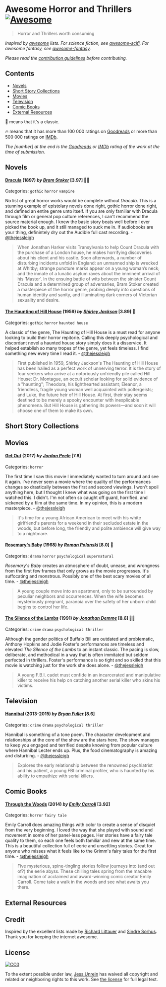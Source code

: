 # Awesome Horror and Thrillers [![Awesome](https://cdn.rawgit.com/sindresorhus/awesome/d7305f38d29fed78fa85652e3a63e154dd8e8829/media/badge.svg)](https://github.com/sindresorhus/awesome)

> Horror and Thrillers worth consuming

*Inspired by [awesome](https://github.com/sindresorhus/awesome) lists. For science fiction, see [awesome-scifi](https://github.com/sindresorhus/awesome-scifi). For awesome fantasy, see [awesome-fantasy](https://github.com/RichardLitt/awesome-fantasy).*

*Please read the [contribution guidelines](CONTRIBUTING.md) before contributing.*

## Contents

- [Novels](#novels)
- [Short Story Collections](#short-story-collections)
- [Movies](#movies)
- [Television](#television)
- [Comic Books](#comic-books)
- [External Resources](#external-resources)

🌟 means that it's a classic.

🔥 means that it has more than 100 000 ratings on [Goodreads](https://goodreads.com) or more than 500 000 ratings on [IMDb](https://imdb.com).

*The [number] at the end is the [Goodreads](https://goodreads.com) or [IMDb](https://imdb.com) rating of the work at the time of submission.*

## Novels

#### [Dracula](https://www.goodreads.com/book/show/34810834-dracula) (1897) *by [Bram Stoker](https://en.wikipedia.org/wiki/Bram_Stoker)* [3.97] 🌟🔥

Categories: `gothic` `horror` `vampire`

No list of great horror works would be complete without *Dracula*. This is a stunning example of epistolary novels done right, gothic horror done right, and defined an entire genre unto itself. If you are only familiar with Dracula through film or general pop culture references, I can't recommend the source material enough. I knew the basic story beats well before I ever picked the book up, and it still managed to suck me in. If audiobooks are your thing, definintely dry out the Audible full cast recording. - [@thejessleigh](https://github.com/thejessleigh)

> When Jonathan Harker visits Transylvania to help Count Dracula with the purchase of a London house, he makes horrifying discoveries about his client and his castle. Soon afterwards, a number of disturbing incidents unfold in England: an unmanned ship is wrecked at Whitby; strange puncture marks appear on a young woman’s neck; and the inmate of a lunatic asylum raves about the imminent arrival of his ‘Master’. In the ensuing battle of wits between the sinister Count Dracula and a determined group of adversaries, Bram Stoker created a masterpiece of the horror genre, probing deeply into questions of human identity and sanity, and illuminating dark corners of Victorian sexuality and desire.

#### [The Haunting of Hill House](https://www.goodreads.com/book/show/89717.The_Haunting_of_Hill_House) (1959) *by [Shirley Jackson](https://en.wikipedia.org/wiki/Shirley_Jackson)* [3.89] 🌟

Categories: `gothic` `horror` `haunted house`

A classic of the genre, The Haunting of Hill House is a must read for anyone looking to build their horror repitorie. Calling this deeply psychological and discordant novel a haunted house story simply does it a disservice. It helped establish so many tropes of the genre, yet feels timeless. I find something new every time I read it. - [@thejessleigh](https://github.com/thejessleigh)

> First published in 1959, Shirley Jackson's The Haunting of Hill House has been hailed as a perfect work of unnerving terror. It is the story of four seekers who arrive at a notoriously unfriendly pile called Hill House: Dr. Montague, an occult scholar looking for solid evidence of a "haunting"; Theodora, his lighthearted assistant; Eleanor, a friendless, fragile young woman well acquainted with poltergeists; and Luke, the future heir of Hill House. At first, their stay seems destined to be merely a spooky encounter with inexplicable phenomena. But Hill House is gathering its powers—and soon it will choose one of them to make its own.

## Short Story Collections

## Movies

#### [Get Out](http://www.imdb.com/title/tt5052448/) (2017) *by [Jordan Peele](https://en.wikipedia.org/wiki/Jordan_Peele)* [7.8]

Categories: `horror`

The first time I saw this movie I immediately wanted to turn around and see it again. I've never seen a movie where the quality of the performances changes so drastically between the first and second viewings. I won't spoil anything here, but I thought I knew what was going on the first time I watched this. I didn't. I'm not often so caught off guard, horrified, and sickened by a film at the same time. In my opinion, this is a modern masterpiece. - [@thejessleigh](https://github.com/thejessleigh)

> It's time for a young African American to meet with his white girlfriend's parents for a weekend in their secluded estate in the woods, but before long, the friendly and polite ambience will give way to a nightmare.

#### [Rosemary's Baby](http://www.imdb.com/title/tt0063522/) (1968) *by [Roman Polanski](https://en.wikipedia.org/wiki/Roman_Polanski)* [8.0] 🌟

Categories: `drama` `horror` `psychological` `supernatural`

*Rosemary's Baby* creates an atmosphere of doubt, unease, and wrongness from the first few frames that only grows as the movie progresses. It's suffocating and monstrous. Possibly one of the best scary movies of all time. - [@thejessleigh](https://github.com/thejessleigh)

> A young couple move into an apartment, only to be surrounded by peculiar neighbors and occurrences. When the wife becomes mysteriously pregnant, paranoia over the safety of her unborn child begins to control her life.

#### [The Silence of the Lambs](http://www.imdb.com/title/tt0102926/) (1991) *by [Jonathan Demme](https://en.wikipedia.org/wiki/Jonathan_Demme)* [8.6] 🌟🔥

Categories: `crime` `drama` `psychological thriller`

Although the gender politics of Buffalo Bill are outdated and problematic, Anthony Hopkins and Jodie Foster's performances are timeless and elevated *The Silence of the Lambs* to an instant classic. The pacing is slow, deliberate, and methodical in a way that is often immitated but seldom perfected in thrillers. Foster's performance is so tight and so skilled that this movie is watching just for the work she does alone. - [@thejessleigh](https://github.com/thejessleigh)

> A young F.B.I. cadet must confide in an incarcerated and manipulative killer to receive his help on catching another serial killer who skins his victims.

## Television

#### [Hannibal](http://www.imdb.com/title/tt2243973) (2013-2015) *by [Bryan Fuller](https://en.wikipedia.org/wiki/Bryan_Fuller)* [8.6]

Categories: `crime` `drama` `psychological thriller`

Hannibal is something of a tone poem. The character development and relationships at the core of the show are the stars here. The show manages to keep you engaged and terrified despite knowing from popular culture where Hannibal Lecter ends up. Plus, the food cinematography is amazing and disturbing. - [@thejessleigh](https://github.com/thejessleigh)

> Explores the early relationship between the renowned psychiatrist and his patient, a young FBI criminal profiler, who is haunted by his ability to empathize with serial killers.

## Comic Books

#### [Through the Woods](https://www.goodreads.com/book/show/18659623-through-the-woods) (2014) *by [Emily Carroll](https://en.wikipedia.org/wiki/Emily_Carroll)* [3.92]

Categories: `horror` `fairy tale`

Emily Carroll does amazing things with color to create a sense of disquiet from the very beginning. I loved the way that she played with sound and movement in some of her panel-less pages. Her stories have a fairy tale quality to them, so each one feels both familiar and new at the same time. This is a beautiful collection full of eerie and unsettling stories. Great for anyone who misses what it feels like to the Grimm's fairy tales for the first time. - [@thejessleigh](https://github.com/thejessleigh)

> Five mysterious, spine-tingling stories follow journeys into (and out of?) the eerie abyss.
These chilling tales spring from the macabre imagination of acclaimed and award-winning comic creator Emily Carroll.
Come take a walk in the woods and see what awaits you there.

## External Resources

## Credit

Inspired by the excellent lists made by [Richard Littauer](https://github.com/RichardLitt) and [Sindre Sorhus](https://github.com/sindresorhus/). Thank you for keeping the internet awesome.

## License

[![CC0](http://mirrors.creativecommons.org/presskit/buttons/88x31/svg/cc-zero.svg)](https://creativecommons.org/publicdomain/zero/1.0/)

To the extent possible under law, [Jess Unrein](https://jessunrein.com) has waived all copyright and related or neighboring rights to this work. See [the license](LICENSE.md) for full legal text.
